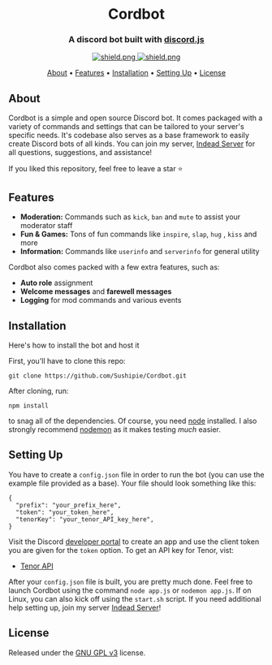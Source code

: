 <h1 align="center">
  Cordbot
  <br>
</h1>

<h3 align=center>A discord bot built with <a href=https://github.com/discordjs/discord.js>discord.js</a></h3>


<div align=center>

  <a href="https://github.com/discordjs">
    <img src="https://img.shields.io/badge/discord.js-v12.3.1-blue.svg?logo=npm" alt="shield.png">
  </a>

  <a href="https://github.com/sabattle/CalypsoBot/blob/develop/LICENSE">
    <img src="https://img.shields.io/badge/license-GNU%20GPL%20v3-green" alt="shield.png">
  </a>

</div>

<p align="center">
  <a href="#about">About</a>
  •
  <a href="#features">Features</a>
  •
  <a href="#installation">Installation</a>
  •
  <a href="#setting-up">Setting Up</a>
  •
  <a href="#license">License</a>
</p>

## About

Cordbot is a simple and open source Discord bot. It comes packaged with a variety of commands and settings that can be tailored to your server's specific needs. It's codebase also serves as a base framework to easily create Discord bots of all kinds. You can join my server, [Indead Server](https://discord.gg/CcUEu5G) for all questions, suggestions, and assistance!

If you liked this repository, feel free to leave a star ⭐

## Features

  * **Moderation:** Commands such as `kick`, `ban` and `mute` to assist your moderator staff
  * **Fun & Games:** Tons of fun commands like `inspire`, `slap`, `hug` , `kiss` and more
  * **Information:** Commands like `userinfo` and `serverinfo` for general utility

Cordbot also comes packed with a few extra features, such as:

  * **Auto role** assignment
  * **Welcome messages** and **farewell messages**
  * **Logging** for mod commands and various events


## Installation
Here's how to install the bot and host it

First, you'll have to clone this repo:
```
git clone https://github.com/Sushipie/Cordbot.git
```
After cloning, run:
```
npm install
```
to snag all of the dependencies. Of course, you need [node](https://nodejs.org/en/) installed. I also strongly recommend [nodemon](https://www.npmjs.com/package/nodemon) as it makes testing *much* easier.

## Setting Up

You have to create a `config.json` file in order to run the bot (you can use the example file provided as a base). Your file should look something like this:
```
{
  "prefix": "your_prefix_here",
  "token": "your_token_here",
  "tenorKey": "your_tenor_API_key_here",
}
```
Visit the Discord [developer portal](https://discordapp.com/developers/applications/) to create an app and use the client token you are given for the `token` option. To get an API key for Tenor, vist:

  
  * [Tenor API](https://tenor.com/gifapi/)

After your `config.json` file is built, you are pretty much done. Feel free to launch Cordbot using the command `node app.js` or `nodemon app.js`. If on Linux, you can also kick off using the `start.sh` script. If you need additional help setting up, join my server [Indead Server](https://discord.gg/CcUEu5G)!

## License

Released under the [GNU GPL v3](https://www.gnu.org/licenses/gpl-3.0.en.html) license.
